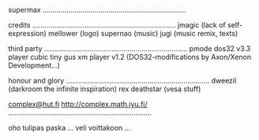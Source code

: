 supermax
........................................................................


credits
........................................................................
jmagic          (lack of self-expression)
mellower        (logo)
supernao        (music)
jugi            (music remix, texts)


third party
........................................................................
pmode           dos32 v3.3
player          cubic tiny gus xm player v1.2
                (DOS32-modifications by Axon/Xenon Development...)


honour and glory
........................................................................
dweezil         (darkroom the infinite inspiration)
rex deathstar   (vesa stuff)


complex@hut.fi                               http://complex.math.jyu.fi/
........................................................................


oho tulipas paska ... veli voittakoon ...

